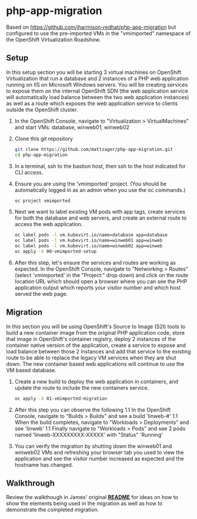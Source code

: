 # php-app-migration
Based on <https://github.com/jharmison-redhat/php-app-migration> but configured to use the pre-imported VMs in the "vmimported" namespace of the OpenShift Virtualization Roadshow.

## Setup
In this setup section you will be starting 3 virtual machines on OpenShift Virtualization that run a database and 2 instances of a PHP web application running on IIS on Microsoft Windows servers. You will be creating services to expose them on the internal OpenShift SDN (the web application service will automatically load balance between the two web application instances) as well as a route which exposes the web application service to clients outside the OpenShift cluster.

1. In the OpenShift Console, navigate to "Virtualization > VirtualMachines" and start VMs: database, winweb01, winweb02

1. Clone this git repository
   ```sh
   git clone https://github.com/mattzager/php-app-migration.git
   cd php-app-migration
   ```

1. In a terminal, ssh to the bastion host, then ssh to the host indicated for CLI access.

1. Ensure you are using the 'vmimported' project. (You should be automatically logged in as an admin when you use the oc commands.)
   ```sh
   oc project vmimported
   ```

1. Next we want to label existing VM pods with app tags, create services for both the database and web servers, and create an external route to access the web application.
   ```sh
   oc label pods -l vm.kubevirt.io/name=database app=database
   oc label pods -l vm.kubevirt.io/name=winweb01 app=winweb
   oc label pods -l vm.kubevirt.io/name=winweb02 app=winweb
   oc apply -k 00-vmimported-setup
   ```

4. After this step, let's ensure the services and routes are working as expected. In the OpenShift Console, navigate to "Networking > Routes" (select 'vmimported' in the "Project:" drop down) and click on the route location URL which should open a browser where you can see the PHP application output which reports your visitor number and which host served the web page.

## Migration
In this section you will be using OpenShift's Source to Image (S2I) tools to build a new container image from the original PHP application code, store that image in OpenShift's container registry, deploy 2 instances of the container native version of the application, create a service to expose and load balance between those 2 instances and add that service to the existing route to be able to replace the legacy VM services when they are shut down. The new container based web applications will continue to use the VM based database.

1. Create a new build to deploy the web application in containers, and update the route to include the new containers service.
   ```sh
   oc apply -k 01-vmimported-migration
   ```
   
1. After this step you can observe the following
1.1 In the OpenShift Console, navigate to "Builds > Builds" and see a build 'linweb-#'
1.1 When the build completes, navigate to "Workloads > Deployments" and see 'linweb'
1.1 Finally navigate to "Workloads > Pods" and see 2 pods named 'linweb-XXXXXXXXX-XXXXX' with "Status" 'Running'

1. You can verify the migration by shutting down the winweb01 and winweb02 VMs and refreshing your browser tab you used to view the application and see the visitor number increased as expected and the hostname has changed.

## Walkthrough
Review the walkthough in James' original **[README](https://github.com/jharmison-redhat/php-app-migration/blob/main/README.md#basic-walkthrough)** for ideas on how to show the elements being used in the migration as well as how to demonstrate the completed migration.
